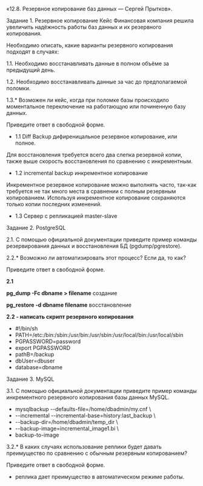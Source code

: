 «12.8. Резервное копирование баз данных — Сергей Прытков».

Задание 1. Резервное копирование
Кейс
Финансовая компания решила увеличить надёжность работы баз данных и их резервного копирования.

Необходимо описать, какие варианты резервного копирования подходят в случаях:

1.1. Необходимо восстанавливать данные в полном объёме за предыдущий день.

1.2. Необходимо восстанавливать данные за час до предполагаемой поломки.

1.3.* Возможен ли кейс, когда при поломке базы происходило моментальное переключение на работающую или починенную базу данных.

Приведите ответ в свободной форме.

+ 1.1 Diff Backup дифиреницальное резервное копирование, или полное.

Для восстановления требуется всего два слепка резервной копии, также выше скорость восстановления по сравнению с инкрементным.

+ 1.2 incremental backup инкрементное копирование

Инкрементное резервное копирование можно выполнять часто, так-как требуется не так много места в сравнении с полным резервным копированием. Используя инкрементное копирование сохраняются только копии последних изменений.

+ 1.3 Сервер с репликацией master-slave

Задание 2. PostgreSQL


2.1. С помощью официальной документации приведите пример команды резервирования данных и восстановления БД (pgdump/pgrestore).

2.2.* Возможно ли автоматизировать этот процесс? Если да, то как?

Приведите ответ в свободной форме.

**2.1**  
  
  **pg_dump -Fc dbname > filename** создание

  **pg_restore -d dbname filename** восстановление


**2.2 - написать скрипт резервного копирования**


+ #!/bin/sh
+ PATH=/etc:/bin:/sbin:/usr/bin:/usr/sbin:/usr/local/bin:/usr/local/sbin
+ PGPASSWORD=password
+ export PGPASSWORD
+ pathB=/backup
+ dbUser=dbuser
+ database=dbname



Задание 3. MySQL


3.1. С помощью официальной документации приведите пример команды инкрементного резервного копирования базы данных MySQL.


+ mysqlbackup --defaults-file=/home/dbadmin/my.cnf \
+  --incremental --incremental-base=history:last_backup \
+  --backup-dir=/home/dbadmin/temp_dir \
+  --backup-image=incremental_image1.bi \
+   backup-to-image


3.2.* В каких случаях использование реплики будет давать преимущество по сравнению с обычным резервным копированием?

Приведите ответ в свободной форме.

+  реплика дает преимущество в автоматическом режиме работы.
